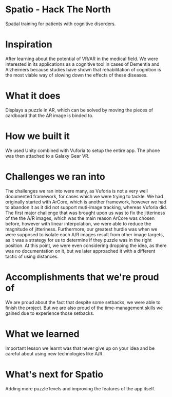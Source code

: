 # Spatio - Hack The North
Spatial training for patients with cognitive disorders.

# Inspiration
After learning about the potential of VR/AR in the medical field. We were interested in its applications as a cognitive tool in cases of Dementia and Alzheimers because studies have shown that rehabilitation of cognition is the most viable way of slowing down the effects of these diseases.

# What it does
Displays a puzzle in AR, which can be solved by moving the pieces of cardboard that the AR image is binded to.

# How we built it
We used Unity combined with Vuforia to setup the entire app. The phone was then attached to a Galaxy Gear VR.

# Challenges we ran into
The challenges we ran into were many, as Vuforia is not a very well documented framework, for cases which we were trying to tackle. We had originally started with ArCore, which is another framework, however we had to abandon it as it did not support muti-image tracking, whereas Vuforia did. The first major challenge that was brought upon us was to fix the jitteriness of the the A/R images, which was the main reason ArCore was chosen before, however with linear interpolation, we were able to reduce the magnitude of jitteriness. Furthermore, our greatest hurdle was when we were supposed to isolate each A/R images result from other image targets, as it was a strategy for us to determine if they puzzle was in the right position. At this point, we were even considering dropping the idea, as there was no documentation on it, but we later approached it with a different tactic of using distances.

# Accomplishments that we're proud of
We are proud about the fact that despite some setbacks, we were able to finish the project. But we are also proud of the time-management skills we gained due to experience those setbacks.

# What we learned
Important lesson we learnt was that never give up on your idea and be careful about using new technologies like A/R.

# What's next for Spatio
Adding more puzzle levels and improving the features of the app itself.
